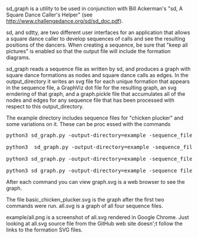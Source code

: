 sd_graph is a utility to be used in conjunction with Bill Ackerman's
"sd, A Square Dance Caller's Helper" (see
http://www.challengedance.org/sd/sd_doc.pdf).

sd, and sdtty, are two different user interfaces for an application
that allows a square dance caller to develop sequences of calls and
see the resulting positions of the dancers.  When creating a sequence,
be sure that "keep all pictures" is enabled so that the output file
will include the formation diagrams.

sd_graph reads a sequence file as written by sd, and produces a graph
with square dance formations as nodes and square dance calls as edges.
In the output_directory it writes an svg file for each unique
formation that appears in the sequence file, a GraphViz dot file for
the resulting graph, an svg erndering of that graph, and a
graph.pickle file that accumulates all of the nodes and edges for any
sequence file that has been processed with respect to this
output_directory.

The example directory includes sequence files for "chicken plucker"
and some variations on it.  These can be proc essed with the commands

<pre>
python3 sd_graph.py -output-directory=example -sequence_file=example/plain_chicken_plucker.txt

python3  sd_graph.py -output-directory=example -sequence_file=example/half_chicken_plucker.txt

python3 sd_graph.py -output-directory=example -sequence_file=example/variations1.txt

python3 sd_graph.py -output-directory=example -sequence_file=example/variations2.txt
</pre>

After each command you can view graph.svg is a web browser to see the graph.

The file basic_chicken_plucker.svg is the graph after the first two
commands were run.  all.svg is a graph of all four sequence files.

example/all.png is a screenshot of all.svg rendered in Google Chrome.
Just looking at all.svg source file from the GitHub web site doesn';t
follow the links to the formation SVG files.

